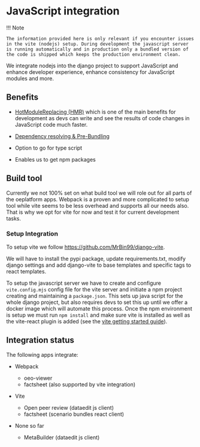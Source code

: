 # JavaScript integration

!!! Note

    The information provided here is only relevant if you encounter issues in the vite (nodejs) setup. During development the javascript server is running automatically and in production only a bundled version of the code is shipped which keeps the production environment clean.

We integrate nodejs into the django project to support JavaScript and enhance
developer experience, enhance consistency for JavaScript modules and more.

## Benefits

- [HotModuleReplacing (HMR)](https://vite.dev/guide/features.html#hot-module-replacement)
  which is one of the main benefits for development as devs can write and see
  the results of code changes in JavaScript code much faster.

- [Dependency resolving & Pre-Bundling](https://vite.dev/guide/features.html#hot-module-replacement)

- Option to go for type script

- Enables us to get npm packages

## Build tool

Currently we not 100% set on what build tool we will role out for all parts of
the oeplatform apps. Webpack is a proven and more complicated to setup tool
while vite seems to be less overhead and supports all our needs also. That is
why we opt for vite for now and test it for current development tasks.

### Setup Integration

To setup vite we follow <https://github.com/MrBin99/django-vite>.

We will have to install the pypi package, update requirements.txt, modify django
settings and add django-vite to base templates and specific tags to react
templates.

To setup the javascript server we have to create and configure `vite.config.mjs`
config file for the vite server and initiate a npm project creating and
maintaining a `package.json`. This sets up java script for the whole django
project, but also requires devs to set this up until we offer a docker image
which will automate this process. Once the npm environment is setup we must run
`npm install` and make sure vite is installed as well as the vite-react plugin
is added (see the [vite getting started guide](https://vite.dev/guide/)).

## Integration status

The following apps integrate:

- Webpack

  - oeo-viewer
  - factsheet (also supported by vite integration)

- Vite

  - Open peer review (dataedit js client)
  - factsheet (scenario bundles react client)

- None so far
  - MetaBuilder (dataedit js client)
